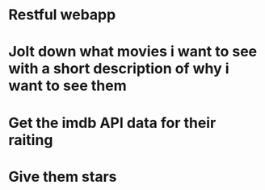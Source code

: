 # Restful webapp 
# Jolt down what movies i want to see with a short description of why i want to see them
# Get the imdb API data for their raiting
# Give them stars
